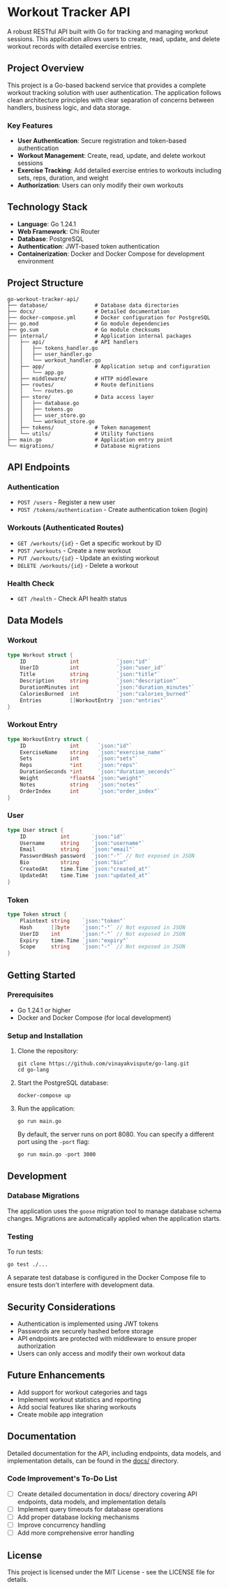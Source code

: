 # Workout Tracker API

A robust RESTful API built with Go for tracking and managing workout sessions. This application allows users to create, read, update, and delete workout records with detailed exercise entries.

## Project Overview

This project is a Go-based backend service that provides a complete workout tracking solution with user authentication. The application follows clean architecture principles with clear separation of concerns between handlers, business logic, and data storage.

### Key Features

- **User Authentication**: Secure registration and token-based authentication
- **Workout Management**: Create, read, update, and delete workout sessions
- **Exercise Tracking**: Add detailed exercise entries to workouts including sets, reps, duration, and weight
- **Authorization**: Users can only modify their own workouts

## Technology Stack

- **Language**: Go 1.24.1
- **Web Framework**: Chi Router
- **Database**: PostgreSQL
- **Authentication**: JWT-based token authentication
- **Containerization**: Docker and Docker Compose for development environment

## Project Structure

```
go-workout-tracker-api/
├── database/               # Database data directories
├── docs/                   # Detailed documentation
├── docker-compose.yml      # Docker configuration for PostgreSQL
├── go.mod                  # Go module dependencies
├── go.sum                  # Go module checksums
├── internal/               # Application internal packages
│   ├── api/                # API handlers
│   │   ├── tokens_handler.go
│   │   ├── user_handler.go
│   │   └── workout_handler.go
│   ├── app/                # Application setup and configuration
│   │   └── app.go
│   ├── middleware/         # HTTP middleware
│   ├── routes/             # Route definitions
│   │   └── routes.go
│   ├── store/              # Data access layer
│   │   ├── database.go
│   │   ├── tokens.go
│   │   ├── user_store.go
│   │   └── workout_store.go
│   ├── tokens/             # Token management
│   └── utils/              # Utility functions
├── main.go                 # Application entry point
└── migrations/             # Database migrations
```

## API Endpoints

### Authentication

- `POST /users` - Register a new user
- `POST /tokens/authentication` - Create authentication token (login)

### Workouts (Authenticated Routes)

- `GET /workouts/{id}` - Get a specific workout by ID
- `POST /workouts` - Create a new workout
- `PUT /workouts/{id}` - Update an existing workout
- `DELETE /workouts/{id}` - Delete a workout

### Health Check

- `GET /health` - Check API health status

## Data Models

### Workout

```go
type Workout struct {
    ID              int            `json:"id"`
    UserID          int            `json:"user_id"`
    Title           string         `json:"title"`
    Description     string         `json:"description"`
    DurationMinutes int            `json:"duration_minutes"`
    CaloriesBurned  int            `json:"calories_burned"`
    Entries         []WorkoutEntry `json:"entries"`
}
```

### Workout Entry

```go
type WorkoutEntry struct {
    ID              int      `json:"id"`
    ExerciseName    string   `json:"exercise_name"`
    Sets            int      `json:"sets"`
    Reps            *int     `json:"reps"`
    DurationSeconds *int     `json:"duration_seconds"`
    Weight          *float64 `json:"weight"`
    Notes           string   `json:"notes"`
    OrderIndex      int      `json:"order_index"`
}
```

### User

```go
type User struct {
    ID           int       `json:"id"`
    Username     string    `json:"username"`
    Email        string    `json:"email"`
    PasswordHash password  `json:"-"` // Not exposed in JSON
    Bio          string    `json:"bio"`
    CreatedAt    time.Time `json:"created_at"`
    UpdatedAt    time.Time `json:"updated_at"`
}
```

### Token

```go
type Token struct {
    Plaintext string    `json:"token"`
    Hash      []byte    `json:"-"` // Not exposed in JSON
    UserID    int       `json:"-"` // Not exposed in JSON
    Expiry    time.Time `json:"expiry"`
    Scope     string    `json:"-"` // Not exposed in JSON
}
```

## Getting Started

### Prerequisites

- Go 1.24.1 or higher
- Docker and Docker Compose (for local development)

### Setup and Installation

1. Clone the repository:
   ```
   git clone https://github.com/vinayakvispute/go-lang.git
   cd go-lang
   ```

2. Start the PostgreSQL database:
   ```
   docker-compose up
   ```

3. Run the application:
   ```
   go run main.go
   ```

   By default, the server runs on port 8080. You can specify a different port using the `-port` flag:
   ```
   go run main.go -port 3000
   ```

## Development

### Database Migrations

The application uses the `goose` migration tool to manage database schema changes. Migrations are automatically applied when the application starts.

### Testing

To run tests:
```
go test ./...
```

A separate test database is configured in the Docker Compose file to ensure tests don't interfere with development data.

## Security Considerations

- Authentication is implemented using JWT tokens
- Passwords are securely hashed before storage
- API endpoints are protected with middleware to ensure proper authorization
- Users can only access and modify their own workout data

## Future Enhancements

- Add support for workout categories and tags
- Implement workout statistics and reporting
- Add social features like sharing workouts
- Create mobile app integration

## Documentation

Detailed documentation for the API, including endpoints, data models, and implementation details, can be found in the [docs/](./docs/) directory.

### Code Improvement's To-Do List
- [ ] Create detailed documentation in docs/ directory covering API endpoints, data models, and implementation details
- [ ] Implement query timeouts for database operations
- [ ] Add proper database locking mechanisms
- [ ] Improve concurrency handling
- [ ] Add more comprehensive error handling

## License

This project is licensed under the MIT License - see the LICENSE file for details.
